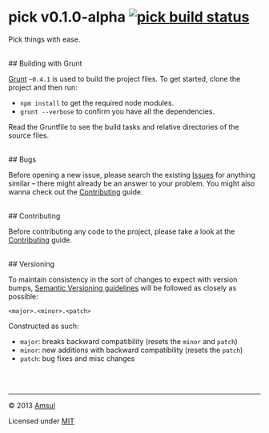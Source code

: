 # pick v0.1.0-alpha [![pick build status](https://travis-ci.org/amsul/pick.js.png)](https://travis-ci.org/amsul/pick.js)

Pick things with ease.




<br>
## Building with Grunt

[Grunt](http://gruntjs.com/) `~0.4.1` is used to build the project files. To get started, clone the project and then run:

- `npm install` to get the required node modules.
- `grunt --verbose` to confirm you have all the dependencies.


Read the Gruntfile to see the build tasks and relative directories of the source files.




<br>
## Bugs

Before opening a new issue, please search the existing [Issues](https://github.com/amsul/pick.js/issues) for anything similar – there might already be an answer to your problem. You might also wanna check out the [Contributing](https://github.com/amsul/pick.js/blob/gh-pages/CONTRIBUTING.md) guide.




<br>
## Contributing

Before contributing any code to the project, please take a look at the [Contributing](https://github.com/amsul/pick.js/blob/gh-pages/CONTRIBUTING.md) guide.




<br>
## Versioning

To maintain consistency in the sort of changes to expect with version bumps, [Semantic Versioning guidelines](http://semver.org/) will be followed as closely as possible:

`<major>.<minor>.<patch>`

Constructed as such:

- `major`: breaks backward compatibility (resets the `minor` and `patch`)
- `minor`: new additions with backward compatibility (resets the `patch`)
- `patch`: bug fixes and misc changes




<br><br>

---

© 2013 [Amsul](http://twitter.com/amsul_)

Licensed under [MIT](http://amsul.ca/MIT)